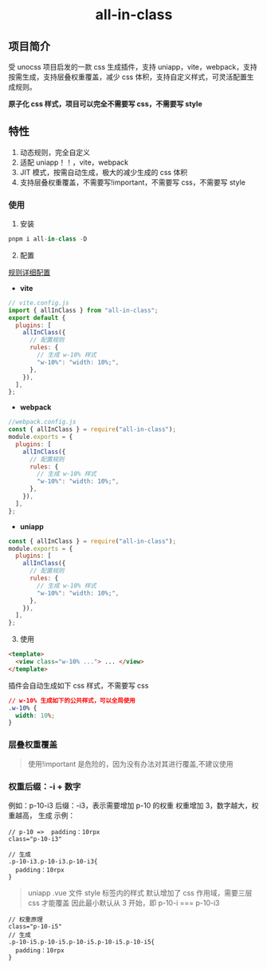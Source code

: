 # <center>all-in-class</center>

## 项目简介

受 unocss 项目启发的一款 css 生成插件，支持 uniapp，vite，webpack，支持按需生成，支持层叠权重覆盖，减少 css 体积，支持自定义样式，可灵活配置生成规则。

**原子化 css 样式，项目可以完全不需要写 css，不需要写 style**

## 特性

1. 动态规则，完全自定义
2. 适配 uniapp！！，vite，webpack
3. JIT 模式，按需自动生成，极大的减少生成的 css 体积
4. 支持层叠权重覆盖，不需要写!important，不需要写 css，不需要写 style

### 使用

1. 安装

```js
pnpm i all-in-class -D
```

2. 配置

[规则详细配置](./packages/README.md)

- **vite**

```js
// vite.config.js
import { allInClass } from "all-in-class";
export default {
  plugins: [
    allInClass({
      // 配置规则
      rules: {
        // 生成 w-10% 样式
        "w-10%": "width: 10%;",
      },
    }),
  ],
};
```

- **webpack**

```js
//webpack.config.js
const { allInClass } = require("all-in-class");
module.exports = {
  plugins: [
    allInClass({
      // 配置规则
      rules: {
        // 生成 w-10% 样式
        "w-10%": "width: 10%;",
      },
    }),
  ],
};
```

- **uniapp**

```js
const { allInClass } = require("all-in-class");
module.exports = {
  plugins: [
    allInClass({
      // 配置规则
      rules: {
        // 生成 w-10% 样式
        "w-10%": "width: 10%;",
      },
    }),
  ],
};
```

3. 使用

```html
<template>
  <view class="w-10% ..."> ... </view>
</template>
```

插件会自动生成如下 css 样式，不需要写 css

```css
// w-10% 生成如下的公共样式，可以全局使用
.w-10% {
  width: 10%;
}
```

### 层叠权重覆盖

> 使用!important 是危险的，因为没有办法对其进行覆盖,不建议使用

### 权重后缀：-i + 数字

例如：p-10-i3 后缀：-i3，表示需要增加 p-10 的权重 权重增加 3，数字越大，权重越高，
生成 示例：

```
// p-10 =>  padding：10rpx
class="p-10-i3"

// 生成
.p-10-i3.p-10-i3.p-10-i3{
  padding：10rpx
}
```

> uniapp .vue 文件 style 标签内的样式 默认增加了 css 作用域，需要三层 css 才能覆盖 因此最小默认从 3 开始，即 p-10-i === p-10-i3

```
// 权重原理
class="p-10-i5"
// 生成
.p-10-i5.p-10-i5.p-10-i5.p-10-i5.p-10-i5{
  padding：10rpx
}
```
